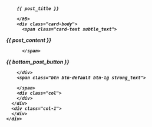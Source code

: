 <!-- About Section -->
<section id="{{ section_id }}" class="content-section text-center page_section">
  <div class="container">
    <div class="row">
      <div class="col-lg-8 mx-auto">
        <h2 class="strong_text"></h2>
      </div>
    </div>
    <div class="row">
      <div class="col-1">
      </div>
      <div class="card blog_card col-lg-10">
        <h5 class="card-header item_text">

        {{ post_title }}

        </h5>
        <div class="card-body">
          <span class="card-text subtle_text">

{{ post_content }}

          </span>

{{ bottom_post_button }}

        </div>
        <span class="btn btn-default btn-lg strong_text">

        </span>
        <div class="col">
        </div>
      </div>
      <div class="col-1">
      </div>
    </div>
  </div>
</section>
